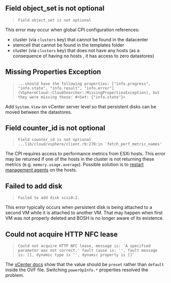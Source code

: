 ## Field object_set is not optional

>     Field object_set is not optional

This error may occur when global CPI configuration references:

- cluster (via `clusters` key) that cannot be found in the datacenter
- stemcell that cannot be found in the templates folder
- cluster (via `clusters` key) that does not have any hosts (as a consequence of having no hosts , it has access to zero datastores)


## Missing Properties Exception

>     ...should have the following properties: ["info.progress", "info.state", "info.result", "info.error"] (VSphereCloud::CloudSearcher::MissingPropertiesException), but they were missing these: #<Set: {"info.state"}>

Add `System.View` on vCenter server level so that persistent disks can be moved between the datastores.


## Field counter_id is not optional

>     Field counter_id is not optional
>     ...lib/cloud/vsphere/client.rb:270:in `fetch_perf_metric_names'

The CPI requires access to performance metrics from ESXi hosts. This error may be returned if one of the hosts in the cluster is not returning these metrics (e.g. `memory.usage.average`). Possible solution is to [restart management agents](http://www.running-system.com/no-cpu-and-memory-usage-data-from-host-available-in-vcenter/) on the hosts.


## Failed to add disk

>     Failed to add disk scsi0:2.

This error typically occurs when persistent disk is being attached to a second VM while it is attached to another VM. That may happen when first VM was not properly deleted and BOSH is no longer aware of its existence.


## Could not acquire HTTP NFC lease

>     Could not acquire HTTP NFC lease, message is: 'A specified parameter was not correct.' fault cause is: '', fault message is: [], dynamic type is '', dynamic property is []'

The [vCenter docs](https://www.vmware.com/support/developer/vc-sdk/visdk41pubs/ApiReference/vim.vm.DefaultPowerOpInfo.html) show that the value should be `preset` rather than `default` inside the OVF file. Switching `powerOpInfo.*` properties resolved the problem.
